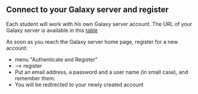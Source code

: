 ## Connect to your Galaxy server and register

Each student will work with his own Galaxy server account.
The URL of your Galaxy server is available in this [table](https://docs.google.com/spreadsheets/d/1SKZW_moNWRxOe96ywyU8thaUWIyTc8mg6cA3jknvURU/edit?usp=sharing)

As soon as you reach the Galaxy server home page, register for a new account:

- menu "Authenticate and Register"
- --> register
- Put an email address, a password and a user name (in small case), and remember them.
- You will be redirected to your newly created account
